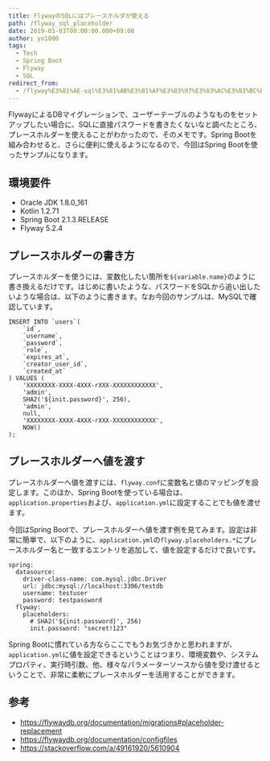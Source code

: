 ```yaml
---
title: FlywayのSQLにはプレースホルダが使える
path: /flyway_sql_placeholder
date: 2019-03-03T00:00:00.000+09:00
author: yo1000
tags:
  - Tech
  - Spring Boot
  - Flyway
  - SQL
redirect_from:
  - /flyway%E3%81%AE-sql%E3%81%AB%E3%81%AF%E3%83%97%E3%83%AC%E3%83%BC%E3%82%B9%E3%83%9B%E3%83%AB%E3%83%80%E3%81%8C%E4%BD%BF%E3%81%88%E3%82%8B
---
```


FlywayによるDBマイグレーションで、ユーザーテーブルのようなものをセットアップしたい場合に、SQLに直接パスワードを書きたくないなと調べたところ、プレースホルダーを使えることがわかったので、そのメモです。Spring Bootを組み合わせると、さらに便利に使えるようになるので、今回はSpring Bootを使ったサンプルになります。


## 環境要件
- Oracle JDK 1.8.0_161
- Kotlin 1.2.71
- Spring Boot 2.1.3.RELEASE
- Flyway 5.2.4


## プレースホルダーの書き方
プレースホルダーを使うには、変数化したい箇所を`${variable.name}`のように書き換えるだけです。はじめに書いたような、パスワードをSQLから追い出したいような場合は、以下のように書きます。なお今回のサンプルは、MySQLで確認しています。

```sql{numberLines:true}{12}
INSERT INTO `users`(
    `id`,
    `username`,
    `password`,
    `role`,
    `expires_at`,
    `creator_user_id`,
    `created_at`
) VALUES (
    'XXXXXXXX-XXXX-4XXX-rXXX-XXXXXXXXXXXX',
    'admin',
    SHA2('${init.password}', 256),
    'admin',
    null,
    'XXXXXXXX-XXXX-4XXX-rXXX-XXXXXXXXXXXX',
    NOW()
);
```


## プレースホルダーへ値を渡す
プレースホルダーへ値を渡すには、`flyway.conf`に変数名と値のマッピングを設定します。このほか、Spring Bootを使っている場合は、`application.properties`および、`application.yml`に設定することでも値を渡せます。

今回はSpring Bootで、プレースホルダーへ値を渡す例を見てみます。設定は非常に簡単で、以下のように、`application.yml`の`flyway.placeholders.*`にプレースホルダー名と一致するエントリを追加して、値を設定するだけで良いです。

```yaml{numberLines:true}{8-10}
spring:
  datasource:
    driver-class-name: com.mysql.jdbc.Driver
    url: jdbc:mysql://localhost:3306/testdb
    username: testuser
    password: testpassword
  flyway:
    placeholders:
      # SHA2('${init.password}', 256)
      init.password: "secret!123"
```

Spring Bootに慣れている方ならここでもうお気づきかと思われますが、`application.yml`に値を設定できるということはつまり、環境変数や、システムプロパティ、実行時引数、他、様々なパラメーターソースから値を受け渡せるということで、非常に柔軟にプレースホルダーを活用することができます。


## 参考
- https://flywaydb.org/documentation/migrations#placeholder-replacement
- https://flywaydb.org/documentation/configfiles
- https://stackoverflow.com/a/49161920/5610904
